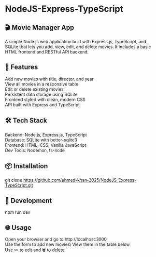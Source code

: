 # NodeJS-Express-TypeScript
## 🎬 Movie Manager App
 A simple Node.js web application built with Express.js, TypeScript, and SQLite that lets you add, view, edit, and delete movies. It includes a basic HTML frontend and RESTful API backend.
 ## 🚀 Features
 Add new movies with title, director, and year\
 View all movies in a responsive table \
 Edit or delete existing movies\
 Persistent data storage using SQLite\
 Frontend styled with clean, modern CSS\
 API built with Express and TypeScript
 ## 🛠 Tech Stack
 Backend: Node.js, Express.js, TypeScript\
 Database: SQLite with better-sqlite3\
 Frontend: HTML, CSS, Vanilla JavaScript\
 Dev Tools: Nodemon, ts-node
 ## 📦 Installation
 git clone https://github.com/ahmed-khan-2025/NodeJS-Express-TypeScript.git
 ## 🧪 Development
 npm run dev
 ## 🌐 Usage
 Open your browser and go to http://localhost:3000 \
 Use the form to add new movies\ 
 View them in the table below\
 Use ✏️ to edit and 🗑️ to delete